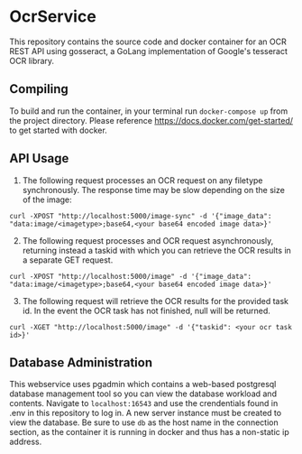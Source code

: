 # OcrService
This repository contains the source code and docker container for an OCR REST API using gosseract, a GoLang implementation of Google's tesseract OCR library. 

## Compiling
To build and run the container, in your terminal run ```docker-compose up``` from the project directory. Please reference https://docs.docker.com/get-started/ to get started with docker.

## API Usage

1. The following request processes an OCR request on any filetype synchronously. The response time may be slow depending on the size of the image:

```
curl -XPOST "http://localhost:5000/image-sync" -d '{"image_data": "data:image/<imagetype>;base64,<your base64 encoded image data>}'
```

2. The following request processes and OCR request asynchronously, returning instead a taskid with which you can retrieve the OCR results in a separate GET request.
```
curl -XPOST "http://localhost:5000/image" -d '{"image_data": "data:image/<imagetype>;base64,<your base64 encoded image data>}'
```
3. The following request will retrieve the OCR results for the provided task id. In the event the OCR task has not finished, null will be returned.
```
curl -XGET "http://localhost:5000/image" -d '{"taskid": <your ocr task id>}'
```

## Database Administration

This webservice uses pgadmin which contains a web-based postgresql database management tool so you can view the database workload and contents. Navigate to ```localhost:16543``` and use the crendentials found in .env in this repository to log in. A new server instance must be created to view the database. Be sure to use ```db``` as the host name in the connection section, as the container it is running in docker and thus has a non-static ip address.